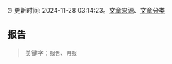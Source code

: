 :alarm_clock: 更新时间: 2024-11-28 03:14:23。[文章来源](/README.md)、[文章分类](/TAGS.md)

## 报告


> 关键字：`报告`、`月报`



